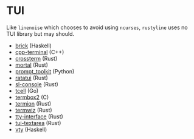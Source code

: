 # TUI

Like `linenoise` which chooses to avoid using `ncurses`,
`rustyline` uses no TUI library but may should.

- [brick](https://github.com/jtdaugherty/brick) (Haskell)
- [cpp-terminal](https://github.com/certik/cpp-terminal) (C++)
- [crossterm](https://github.com/crossterm-rs/crossterm) (Rust)
- [mortal](https://github.com/murarth/mortal) (Rust)
- [prompt_toolkit](https://github.com/prompt-toolkit/python-prompt-toolkit) (Python)
- [ratatui](https://github.com/ratatui-org/ratatui) (Rust)
- [sl-console](https://github.com/sl-sh-dev/sl-console) (Rust)
- [tcell](https://github.com/gdamore/tcell) (Go)
- [termbox2](https://github.com/termbox/termbox2) (C)
- [termion](https://gitlab.redox-os.org/redox-os/termion.git) (Rust)
- [termwiz](https://github.com/wez/wezterm/tree/main/termwiz) (Rust)
- [tty-interface](https://github.com/danielway/tty-interface) (Rust)
- [tui-textarea](https://github.com/rhysd/tui-textarea) (Rust)
- [vty](https://github.com/jtdaugherty/vty) (Haskell)
